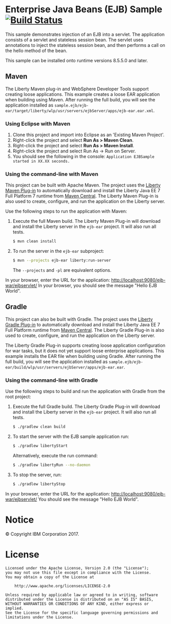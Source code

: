 Enterprise Java Beans (EJB) Sample [![Build Status](https://travis-ci.org/WASdev/sample.ejb.svg?branch=master)](https://travis-ci.org/WASdev/sample.ejb)
==============


This sample demonstrates injection of an EJB into a servlet. The application consists of a servlet and stateless session bean. The servlet uses annotations to inject the stateless session bean, and then performs a call on the hello method of the bean.

This sample can be installed onto runtime versions 8.5.5.0 and later.

## Maven

The Liberty Maven plug-in and WebSphere Developer Tools support creating loose applications. This example creates a loose EAR application when building using Maven. After running the full build, you will see the application installed as `sample.ejb/ejb-ear/target/liberty/wlp/usr/servers/ejbServer/apps/ejb-ear.ear.xml`.

### Using Eclipse with Maven

1. Clone this project and import into Eclipse as an 'Existing Maven Project'.
2. Right-click the project and select **Run As > Maven Clean**.
3. Right-click the project and select **Run As > Maven Install**.
4. Right-click the project and select Run As -> Run on Server.
5. You should see the following in the console: `Application EJBSample started in XX.XX seconds.`

### Using the command-line with Maven 

This project can be built with Apache Maven. The project uses the [Liberty Maven Plug-in] to automatically download and install the Liberty Java EE 7 Full Platform 7 runtime from [Maven Central]. The Liberty Maven Plug-in is also used to create, configure, and run the application on the Liberty server. 

Use the following steps to run the application with Maven:

1. Execute the full Maven build. The Liberty Maven Plug-in will download and install the Liberty server in the `ejb-ear` project. It will also run all tests.
    ```bash
    $ mvn clean install
    ```

2. To run the server in the `ejb-ear` subproject:
    ```bash
    $ mvn --projects ejb-ear liberty:run-server
    ```
    The `--projects` and `-pl` are equivalent options.

In your browser, enter the URL for the application: [http://localhost:9080/ejb-war/ejbservlet/](http://localhost:9080/ejb-war/ejbservlet/) 
In your browser, you should see the message "Hello EJB World".

## Gradle

This project can also be built with Gradle. The project uses the [Liberty Gradle Plug-in] to automatically download and install the Liberty Java EE 7 Full Platform runtime from [Maven Central]. The Liberty Gradle Plug-in is also used to create, configure, and run the application on the Liberty server. 

The Liberty Gradle Plug-in supports creating loose application configuration for war tasks, but it does not yet support loose enterprise applications. This example installs the EAR file when building using Gradle. After running the full build, you will see the application installed as `sample.ejb/ejb-ear/build/wlp/usr/servers/ejbServer/apps/ejb-ear.ear`.

### Using the command-line with Gradle 

Use the following steps to build and run the application with Gradle from the root project:

1. Execute the full Gradle build. The Liberty Gradle Plug-in will download and install the Liberty server in the `ejb-ear` project. It will also run all tests.
    ```bash
    $ ./gradlew clean build
    ```

2. To start the server with the EJB sample application run:
    ```bash
    $ ./gradlew libertyStart
    ```

    Alternatively, execute the run command:
    ```bash
    $ ./gradlew libertyRun --no-daemon
    ```

3. To stop the server, run:
    ```bash
    $ ./gradlew libertyStop
    ```

In your browser, enter the URL for the application: [http://localhost:9080/ejb-war/ejbservlet/](http://localhost:9080/ejb-war/ejbservlet/) 
You should see the message "Hello EJB World".



# Notice

© Copyright IBM Corporation 2017.

# License

```text
Licensed under the Apache License, Version 2.0 (the "License");
you may not use this file except in compliance with the License.
You may obtain a copy of the License at

    http://www.apache.org/licenses/LICENSE-2.0

Unless required by applicable law or agreed to in writing, software
distributed under the License is distributed on an "AS IS" BASIS,
WITHOUT WARRANTIES OR CONDITIONS OF ANY KIND, either express or implied.
See the License for the specific language governing permissions and
limitations under the License.
````

[Liberty Maven Plug-in]: https://github.com/WASdev/ci.maven
[Liberty Gradle Plug-in]: https://github.com/WASdev/ci.gradle
[Maven Central]: https://search.maven.org/
